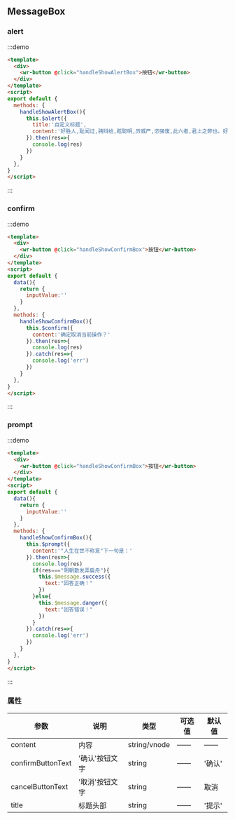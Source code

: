 ## MessageBox

### alert

:::demo
```html
<template>
  <div>
    <wr-button @click="handleShowAlertBox">按钮</wr-button>
  </div>
</template>
<script>
export default {
  methods: {
    handleShowAlertBox(){
      this.$alert({
        title:'自定义标题',
        content:'好胜人,耻闻过,骋辩给,眩聪明,厉威严,恣强愎,此六者,君上之弊也。好胜人,耻闻过,骋辩给,眩聪明,厉威严,恣强愎,此六者,君上之弊也。'
      }).then(res=>{
        console.log(res)
      })
    }
  },
}
</script>
```
:::


### confirm
:::demo
```html
<template>
  <div>
    <wr-button @click="handleShowConfirmBox">按钮</wr-button>
  </div>
</template>
<script>
export default {
  data(){
    return {
      inputValue:''
    }
  },
  methods: {
    handleShowConfirmBox(){
      this.$confirm({
        content:'确定取消当前操作？'
      }).then(res=>{
        console.log(res)
      }).catch(res=>{
        console.log('err')  
      })
    }
  },
}
</script>
```
:::


### prompt
:::demo
```html
<template>
  <div>
    <wr-button @click="handleShowConfirmBox">按钮</wr-button>
  </div>
</template>
<script>
export default {
  data(){
    return {
      inputValue:''
    }
  },
  methods: {
    handleShowConfirmBox(){
      this.$prompt({
        content:'"人生在世不称意"下一句是：'
      }).then(res=>{
        console.log(res)
        if(res==="明朝散发弄扁舟"){
          this.$message.success({
            text:"回答正确！"
          })
        }else{
          this.$message.danger({
            text:"回答错误！"
          })
        }
      }).catch(res=>{
        console.log('err')  
      })
    }
  },
}
</script>
```
:::

### 属性
| 参数      | 说明    | 类型      | 可选值       | 默认值   |
|---------- |-------- |---------- |-------------  |-------- |
| content     |  内容  |   string/vnode  |   ——  |    ——   |   
| confirmButtonText    |  '确认'按钮文字  | string    | —— |  '确认'  |
| cancelButtonText     |  '取消'按钮文字   |   string  |   ——   |    取消   |   
| title     |  标题头部  |  string  |   ——  |    '提示'   |   
